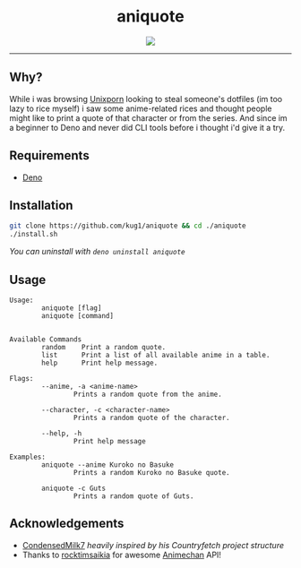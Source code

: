 <h1 align="center">aniquote</h1>

<div align="center">
  <a href="https://opensource.org/licenses/MIT">
    <img src="https://img.shields.io/badge/License-MIT-brightgreen.svg">
  </a>
</div>

---

## Why?

While i was browsing [Unixporn](https://www.reddit.com/r/unixporn/) looking to steal someone's dotfiles (im too lazy to rice myself) i saw some anime-related rices and thought people might like to print a quote of that character or from the series. And since im a beginner to Deno and never did CLI tools before i thought i'd give it a try.

## Requirements

- [Deno](https://deno.land/manual/getting_started/installation)

## Installation

```sh
git clone https://github.com/kug1/aniquote && cd ./aniquote
./install.sh
```

_You can uninstall with `deno uninstall aniquote`_

## Usage

```
Usage:
        aniquote [flag]
        aniquote [command]


Available Commands
        random    Print a random quote.
        list      Print a list of all available anime in a table.
        help      Print help message.

Flags:
        --anime, -a <anime-name>
                Prints a random quote from the anime.

        --character, -c <character-name>
                Prints a random quote of the character.

        --help, -h
                Print help message

Examples:
        aniquote --anime Kuroko no Basuke
                Prints a random Kuroko no Basuke quote.

        aniquote -c Guts
                Prints a random quote of Guts.
```

## Acknowledgements

- [CondensedMilk7](https://github.com/CondensedMilk7) _heavily inspired by his Countryfetch project structure_
- Thanks to [rocktimsaikia](https://github.com/rocktimsaikia) for awesome [Animechan](https://animechan.vercel.app/) API!
